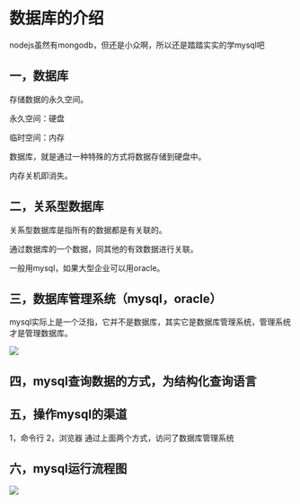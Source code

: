 # 数据库的介绍
nodejs虽然有mongodb，但还是小众啊，所以还是踏踏实实的学mysql吧

## 一，数据库

存储数据的永久空间。

永久空间：硬盘

临时空间：内存

数据库，就是通过一种特殊的方式将数据存储到硬盘中。

内存关机即消失。

## 二，关系型数据库

关系型数据库是指所有的数据都是有关联的。

通过数据库的一个数据，同其他的有效数据进行关联。

一般用mysql，如果大型企业可以用oracle。

## 三，数据库管理系统（mysql，oracle）

mysql实际上是一个泛指，它并不是数据库，其实它是数据库管理系统，管理系统才是管理数据库。

![](https://ws1.sinaimg.cn/large/006tKfTcly1flhm2npukzj30sg0c4gv5.jpg)

## 四，mysql查询数据的方式，为结构化查询语言

## 五，操作mysql的渠道

1，命令行
2，浏览器
通过上面两个方式，访问了数据库管理系统


## 六，mysql运行流程图

![](https://ws4.sinaimg.cn/large/006tNc79ly1flhuclrwhqj31ce0geqa2.jpg)








